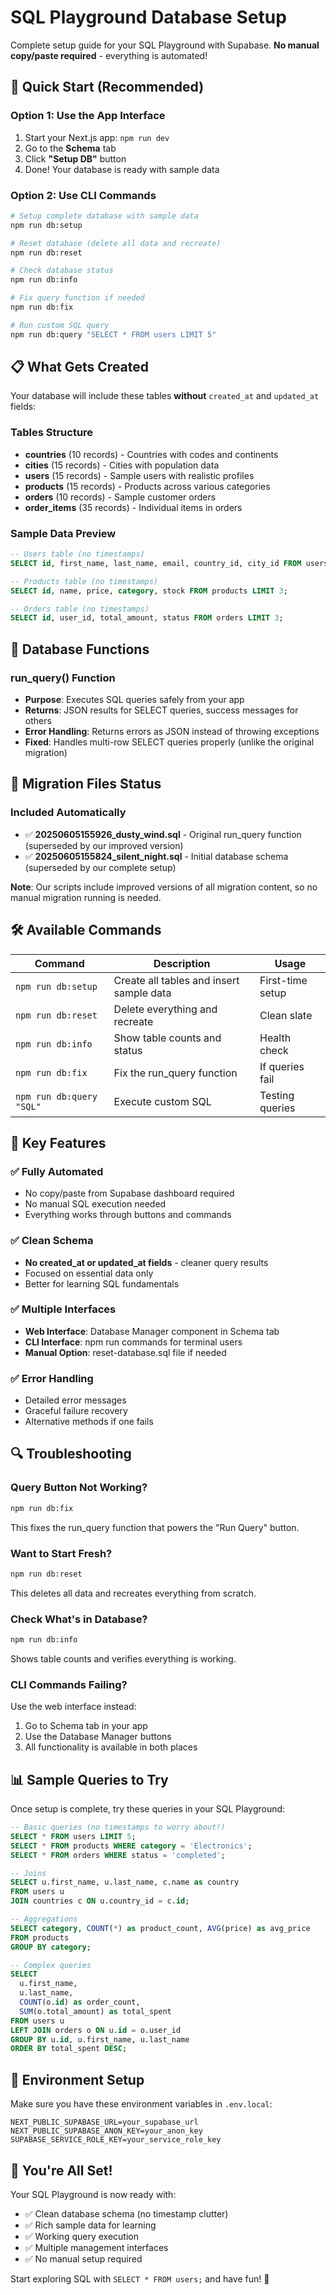 # SQL Playground Database Setup

Complete setup guide for your SQL Playground with Supabase. **No manual copy/paste required** - everything is automated!

## 🚀 Quick Start (Recommended)

### Option 1: Use the App Interface

1. Start your Next.js app: `npm run dev`
2. Go to the **Schema** tab
3. Click **"Setup DB"** button
4. Done! Your database is ready with sample data

### Option 2: Use CLI Commands

```bash
# Setup complete database with sample data
npm run db:setup

# Reset database (delete all data and recreate)
npm run db:reset

# Check database status
npm run db:info

# Fix query function if needed
npm run db:fix

# Run custom SQL query
npm run db:query "SELECT * FROM users LIMIT 5"
```

## 📋 What Gets Created

Your database will include these tables **without** `created_at` and `updated_at` fields:

### Tables Structure

- **countries** (10 records) - Countries with codes and continents
- **cities** (15 records) - Cities with population data
- **users** (15 records) - Sample users with realistic profiles
- **products** (15 records) - Products across various categories
- **orders** (10 records) - Sample customer orders
- **order_items** (35 records) - Individual items in orders

### Sample Data Preview

```sql
-- Users table (no timestamps)
SELECT id, first_name, last_name, email, country_id, city_id FROM users LIMIT 3;

-- Products table (no timestamps)
SELECT id, name, price, category, stock FROM products LIMIT 3;

-- Orders table (no timestamps)
SELECT id, user_id, total_amount, status FROM orders LIMIT 3;
```

## 🔧 Database Functions

### run_query() Function

- **Purpose**: Executes SQL queries safely from your app
- **Returns**: JSON results for SELECT queries, success messages for others
- **Error Handling**: Returns errors as JSON instead of throwing exceptions
- **Fixed**: Handles multi-row SELECT queries properly (unlike the original migration)

## 📁 Migration Files Status

### Included Automatically

- ✅ **20250605155926_dusty_wind.sql** - Original run_query function (superseded by our improved version)
- ✅ **20250605155824_silent_night.sql** - Initial database schema (superseded by our complete setup)

**Note**: Our scripts include improved versions of all migration content, so no manual migration running is needed.

## 🛠️ Available Commands

| Command                  | Description                              | Usage            |
| ------------------------ | ---------------------------------------- | ---------------- |
| `npm run db:setup`       | Create all tables and insert sample data | First-time setup |
| `npm run db:reset`       | Delete everything and recreate           | Clean slate      |
| `npm run db:info`        | Show table counts and status             | Health check     |
| `npm run db:fix`         | Fix the run_query function               | If queries fail  |
| `npm run db:query "SQL"` | Execute custom SQL                       | Testing queries  |

## 🎯 Key Features

### ✅ Fully Automated

- No copy/paste from Supabase dashboard required
- No manual SQL execution needed
- Everything works through buttons and commands

### ✅ Clean Schema

- **No created_at or updated_at fields** - cleaner query results
- Focused on essential data only
- Better for learning SQL fundamentals

### ✅ Multiple Interfaces

- **Web Interface**: Database Manager component in Schema tab
- **CLI Interface**: npm run commands for terminal users
- **Manual Option**: reset-database.sql file if needed

### ✅ Error Handling

- Detailed error messages
- Graceful failure recovery
- Alternative methods if one fails

## 🔍 Troubleshooting

### Query Button Not Working?

```bash
npm run db:fix
```

This fixes the run_query function that powers the "Run Query" button.

### Want to Start Fresh?

```bash
npm run db:reset
```

This deletes all data and recreates everything from scratch.

### Check What's in Database?

```bash
npm run db:info
```

Shows table counts and verifies everything is working.

### CLI Commands Failing?

Use the web interface instead:

1. Go to Schema tab in your app
2. Use the Database Manager buttons
3. All functionality is available in both places

## 📊 Sample Queries to Try

Once setup is complete, try these queries in your SQL Playground:

```sql
-- Basic queries (no timestamps to worry about!)
SELECT * FROM users LIMIT 5;
SELECT * FROM products WHERE category = 'Electronics';
SELECT * FROM orders WHERE status = 'completed';

-- Joins
SELECT u.first_name, u.last_name, c.name as country
FROM users u
JOIN countries c ON u.country_id = c.id;

-- Aggregations
SELECT category, COUNT(*) as product_count, AVG(price) as avg_price
FROM products
GROUP BY category;

-- Complex queries
SELECT
  u.first_name,
  u.last_name,
  COUNT(o.id) as order_count,
  SUM(o.total_amount) as total_spent
FROM users u
LEFT JOIN orders o ON u.id = o.user_id
GROUP BY u.id, u.first_name, u.last_name
ORDER BY total_spent DESC;
```

## 🔐 Environment Setup

Make sure you have these environment variables in `.env.local`:

```
NEXT_PUBLIC_SUPABASE_URL=your_supabase_url
NEXT_PUBLIC_SUPABASE_ANON_KEY=your_anon_key
SUPABASE_SERVICE_ROLE_KEY=your_service_role_key
```

## 🎉 You're All Set!

Your SQL Playground is now ready with:

- ✅ Clean database schema (no timestamp clutter)
- ✅ Rich sample data for learning
- ✅ Working query execution
- ✅ Multiple management interfaces
- ✅ No manual setup required

Start exploring SQL with `SELECT * FROM users;` and have fun! 🚀
